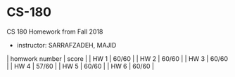# CS-180
CS 180 Homework from Fall 2018

* instructor: SARRAFZADEH, MAJID


| homwork number | score |
| HW 1 | 60/60 | 
| HW 2 | 60/60 | 
| HW 3 | 60/60 | 
| HW 4 | 57/60 | 
| HW 5 | 60/60 | 
| HW 6 | 60/60 | 
